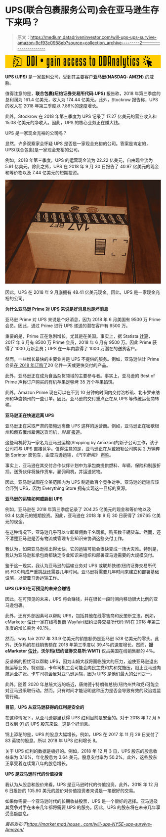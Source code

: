 # UPS(联合包裹服务公司)会在亚马逊生存下来吗？

> 原文：<https://medium.datadriveninvestor.com/will-ups-ups-survive-amazon-9cf93c0958eb?source=collection_archive---------2----------------------->

[![](img/4b08ce841f938762c6de5c712bb29db2.png)](http://www.track.datadriveninvestor.com/181206BYellow)

**UPS (UPS)** 是一家盈利公司，受到其主要客户**亚马逊(NASDAQ: AMZN)** 的威胁。

值得注意的是，**联合包裹(纽约证券交易所代码:UPS)** 报告称，2018 年第三季度的总利润为 161.4 亿美元，收入为 174.44 亿美元。此外，Stockrow 报告称，UPS 的收入在 2018 年第三季度以 7.86%的速度增长。

此外，Stockrow 在 2018 年第三季度为 UPS 记录了 17.27 亿美元的营业收入和 15.08 亿美元的净收入。因此，UPS 的核心业务正在赚大钱。

UPS 是一家现金充裕的公司吗？

显然，许多观察家会怀疑 UPS 是否是一家现金充裕的公司。答案是肯定的，UPS(联合包裹)是一家现金充裕的公司。

例如，2018 年第三季度，UPS 的运营现金流为 22.22 亿美元，自由现金流为 5.91 亿美元。除此之外，UPS 在 2018 年 9 月 30 日报告了 40.97 亿美元的现金和等价物以及 7.44 亿美元的短期投资。

![](img/2ab35e9d0c5aeeb86431287394df6bcd.png)

因此，UPS 在 2018 年 9 月底拥有 48.41 亿美元现金。因此，UPS 是一家现金充裕的公司。

**为什么亚马逊 Prime 对 UPS 来说是好消息也是坏消息**

亚马逊 Prime 对 UPS 来说是个好消息，因为 2018 年 6 月美国有 9500 万 Prime 会员。因此，通过 Prime 进行 UPS 递送的潜在客户有 9500 万。

重要的是，Prime 正在急剧增长，尤其是在美国。事实上，据 Statista [计算](https://www.statista.com/statistics/546894/number-of-amazon-prime-paying-members/)，2017 年 6 月有 8500 万 Prime 会员，2018 年 6 月有 9500 万。因此 Prime 获得了 1000 万新会员；UPS 在一年内赢得了 1000 万潜在的送货客户。

然而，一些增长最快的主要业务是 UPS 不提供的服务。例如，亚马逊估计 Prime 会员[在 2018 年订购了](https://www.amazon.com/b?ie=UTF8&node=18424185011)20 亿件一天或更快交付的产品。

此外，亚马逊正在成为食品杂货领域的主要参与者。事实上，亚马逊的 Best of Prime 声称订户购买的有机苹果足够烤 35 万个苹果馅饼。

此外，Amazon Prime 现在可以在不到 10 分钟的时间内交付洛杉矶、北卡罗来纳州和华盛顿州的一些订单。因此，亚马逊的交付重点正在从 UPS 等传统运营商转移。

**亚马逊正在快速远离 UPS**

亚马逊正在采取严肃的措施远离像 UPS 这样的运营商。例如，亚马逊正在密歇根州和俄亥俄州雇佣送货司机，*财富* [报道](http://fortune.com/2018/11/05/amazon-hiring-drivers-holiday-deliveries/)。

这些司机将为一家名为亚马逊运输(Shipping by Amazon)的新子公司工作，该子公司将与 UPS 直接竞争。值得注意的是，亚马逊正在从戴姆勒公司购买 2 万辆奔驰 Sprinter 面包车，由亚马逊运输，*《汽车新闻》* [声称](http://www.autonews.com/article/20180905/OEM01/180909883/amazon-mercedes-sprinter)。

事实上，亚马逊在其交付合作伙伴计划中为承包商提供燃料、车辆、保险和制服折扣。送货伙伴将操作货车，雇佣司机，并运送货物。

因此，亚马逊试图在全美范围内为 UPS 制造数百个竞争对手。亚马逊的运输应该会吓到 UPS，因为 Everything Store 拥有实现这一目标的资源。

**亚马逊的运输如何威胁到 UPS**

例如，亚马逊在 2018 年第三季度记录了 204.25 亿美元的现金和等价物以及 93.4 亿美元的短期投资。因此，亚马逊在 2018 年 9 月 30 日获得了 297.65 亿美元的现金。

在这种情况下，亚马逊几乎可以立即雇佣数千名司机，购买数千辆货车。然而，还不清楚亚马逊是否有物流或管理专业知识来协调这些交付工作。

我认为，如果亚马逊推出得太快，它的运输可能会很快变成一场大灾难。特别是，我认为亚马逊和承包商都缺乏专业知识来组织和部署亚马逊需要的大规模交付。

鉴于这一现实，我认为亚马逊的运输业务对 UPS 或联邦快递(纽约证券交易所代码:FDX)构成严重挑战还需要几年时间。亚马逊将需要几年时间来建立和部署基础设施，以使亚马逊运输工作。

**UPS (UPS)在可预见的未来会赚钱**

因此，在可预见的未来，UPS 将会赚钱，并在很长一段时间内移动很大比例的亚马逊包裹。

此外，还有外部因素可以帮助 UPS，包括其他在线零售商和反垄断立法。例如，eMarketer [估计](https://marketmadhouse.com/is-wayfair-nyse-w-making-money/)一家在线零售商 Wayfair(纽约证券交易所代码:W)在 2018 年第三季度的增长率为 40.1%。

然而，way fair 2017 年 33.9 亿美元的销售额仍是亚马逊 528 亿美元的零头。此外，沃尔玛的在线销售额在 2018 年第三季度以 39.4%的速度增长。然而，**据 eMarketer [估计](https://retail.emarketer.com/article/walmart-overtakes-apple-no-3-e-tailer-us/5bec6a2cb979f109c0bb101a?ecid=NL1014)，沃尔玛(纽约证券交易所:WMT)** 仅占美国在线销售额的 4%。

反垄断的担忧可以帮助 UPS，因为山姆大叔将面临强大的压力，迫使亚马逊退出航运等业务。特别是，卡车司机工会可能会向民主党和共和党施压，阻止亚马逊向航运业扩张。卡车司机会反对亚马逊运输，因为 UPS 是他们最大的公司之一。

此外，随着 2020 年总统大选的临近，唐纳德·j·特朗普总统(纽约州共和党)可能会对亚马逊采取行动。然而，只有时间才能证明这种压力是否会导致有效的政治或监管行动。

**目前，UPS 从亚马逊获得的红利是安全的**

在这种情况下，从亚马逊那里获得 UPS 红利目前是安全的。对于 2018 年 12 月 5 日收到 91 的 UPS 股东来说，这是个好消息。

锦上添花的是，UPS 的股息大幅增长。例如，UPS 在 2017 年 11 月 29 日支付了 83 英镑的股息。所以 2018 年 UPS 红利增长 8。

关于 UPS 红利的数据是极好的。例如，2018 年 12 月 3 日，UPS 股东的股息收益率为 3.16%，年化股息为 3.64 美元，股息支付率为 50.2%。此外，这些股东正享受着连续第八年的股息增长。

**UPS 是亚马逊时代的价值投资**

我认为从股息和股价来看，UPS 是亚马逊时代的价值投资。此外，2018 年 12 月 6 日报告的 105.90 美元的股价对价值投资者来说是一笔很好的交易。

如果你需要一个亚马逊时代的长期收益股票，UPS 是一个很好的选择。亚马逊及其竞争对手在未来几年都将需要 UPS 的服务。因此，UPS 的股东将在未来几年享受高额股息。

*最初发布于*[*https://market mad house . com/will-ups-NYSE-ups-survive-Amazon/*](https://marketmadhouse.com/will-ups-nyse-ups-survive-amazon/)